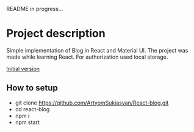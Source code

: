 README in progress...

# Project description
Simple implementation of Blog in React and Material UI. The project was made while learning React. For authorization used local storage.

<a href="https://github.com/ArtyomSukiasyan/Blog" target="_blank">Initial version</a>

## How to setup
- git clone https://github.com/ArtyomSukiasyan/React-blog.git
- cd react-blog
- npm i
- npm start
